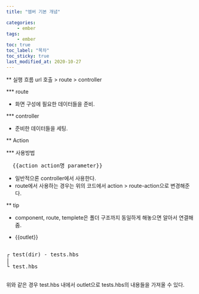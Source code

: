 ```yaml
---
title: "엠버 기본 개념"

categories:
    - ember
tags:
    - ember
toc: true
toc_label: "목차"
toc_sticky: true
last_modified_at: 2020-10-27
---
```


** 실행 흐름
url 호출 > route > controller

*** route
* 화면 구성에 필요한 데이터들을 준비.

*** controller
* 준비한 데이터들을 세팅.

** Action

*** 사용방법
<pre>
  {{action action명 parameter}}
</pre>

* 일반적으론 controller에서 사용한다.
* route에서 사용하는 경우는 위의 코드에서 action > route-action으로 변경해준다.

** tip

* component, route, templete은 폴더 구조까지 동일하게 해놓으면
알아서 연결해줌.

* {{outlet}}
<pre>

┌ test(dir) - tests.hbs
|
└ test.hbs

</pre>

위와 같은 경우 test.hbs 내에서 outlet으로 tests.hbs의 내용들을 가져올 수 있다.
